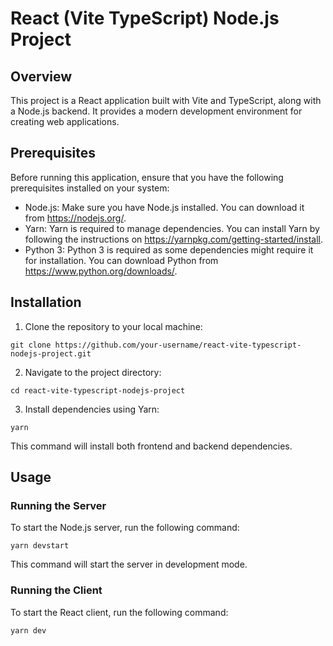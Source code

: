 # React (Vite TypeScript) Node.js Project


## Overview
This project is a React application built with Vite and TypeScript, along with a Node.js backend. It provides a modern development environment for creating web applications.

## Prerequisites
Before running this application, ensure that you have the following prerequisites installed on your system:

- Node.js: Make sure you have Node.js installed. You can download it from https://nodejs.org/.
- Yarn: Yarn is required to manage dependencies. You can install Yarn by following the instructions on https://yarnpkg.com/getting-started/install.
- Python 3: Python 3 is required as some dependencies might require it for installation. You can download Python from https://www.python.org/downloads/.

## Installation
1. Clone the repository to your local machine:
```
git clone https://github.com/your-username/react-vite-typescript-nodejs-project.git
```

2. Navigate to the project directory:
```
cd react-vite-typescript-nodejs-project
```

3. Install dependencies using Yarn:
```
yarn

```

This command will install both frontend and backend dependencies.

## Usage

### Running the Server

To start the Node.js server, run the following command:

```
yarn devstart
```

This command will start the server in development mode.

### Running the Client

To start the React client, run the following command:
```
yarn dev
```